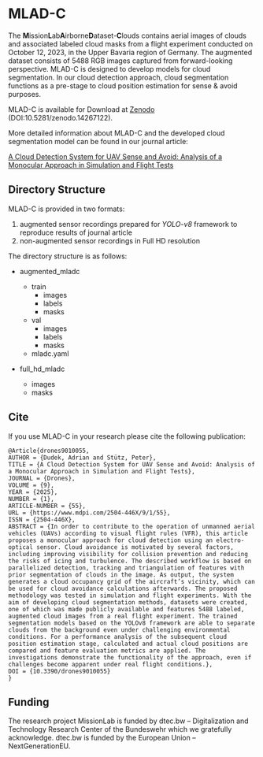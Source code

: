 # MLAD-C

The **M**ission**L**ab**A**irborne**D**ataset-**C**louds contains aerial images of clouds and associated labeled cloud masks from a flight experiment conducted on October 12, 2023, in the Upper Bavaria region of Germany.
The augmented dataset consists of 5488 RGB images captured from forward-looking perspective.
MLAD-C is designed to develop models for cloud segmentation. In our cloud detection approach, cloud segmentation functions as a pre-stage to cloud position estimation for sense & avoid purposes. 

MLAD-C is available for Download at [Zenodo](https://zenodo.org/records/14267123) (DOI:10.5281/zenodo.14267122).

More detailed information about MLAD-C and the developed cloud segmentation model can be found in our journal article:

[A Cloud Detection System for UAV Sense and Avoid: Analysis of a Monocular Approach in Simulation and Flight Tests](mdpi.com/2504-446X/9/1/55)

## Directory Structure

MLAD-C is provided in two formats:

1. augmented sensor recordings prepared for *YOLO-v8* framework to reproduce results of journal article
2. non-augmented sensor recordings in Full HD resolution

The directory structure is as follows:

- augmented_mladc
    - train
        - images
        - labels
        - masks
    - val
        - images
        - labels
        - masks
    - mladc.yaml

- full_hd_mladc
    - images
    - masks

## Cite

If you use MLAD-C in your research please cite the following publication: 

```
@Article{drones9010055,
AUTHOR = {Dudek, Adrian and Stütz, Peter},
TITLE = {A Cloud Detection System for UAV Sense and Avoid: Analysis of a Monocular Approach in Simulation and Flight Tests},
JOURNAL = {Drones},
VOLUME = {9},
YEAR = {2025},
NUMBER = {1},
ARTICLE-NUMBER = {55},
URL = {https://www.mdpi.com/2504-446X/9/1/55},
ISSN = {2504-446X},
ABSTRACT = {In order to contribute to the operation of unmanned aerial vehicles (UAVs) according to visual flight rules (VFR), this article proposes a monocular approach for cloud detection using an electro-optical sensor. Cloud avoidance is motivated by several factors, including improving visibility for collision prevention and reducing the risks of icing and turbulence. The described workflow is based on parallelized detection, tracking and triangulation of features with prior segmentation of clouds in the image. As output, the system generates a cloud occupancy grid of the aircraft’s vicinity, which can be used for cloud avoidance calculations afterwards. The proposed methodology was tested in simulation and flight experiments. With the aim of developing cloud segmentation methods, datasets were created, one of which was made publicly available and features 5488 labeled, augmented cloud images from a real flight experiment. The trained segmentation models based on the YOLOv8 framework are able to separate clouds from the background even under challenging environmental conditions. For a performance analysis of the subsequent cloud position estimation stage, calculated and actual cloud positions are compared and feature evaluation metrics are applied. The investigations demonstrate the functionality of the approach, even if challenges become apparent under real flight conditions.},
DOI = {10.3390/drones9010055}
}
```

## Funding

The research project MissionLab is funded by dtec.bw – Digitalization and Technology Research Center of the Bundeswehr which we gratefully acknowledge. dtec.bw is funded by the European Union – NextGenerationEU.
